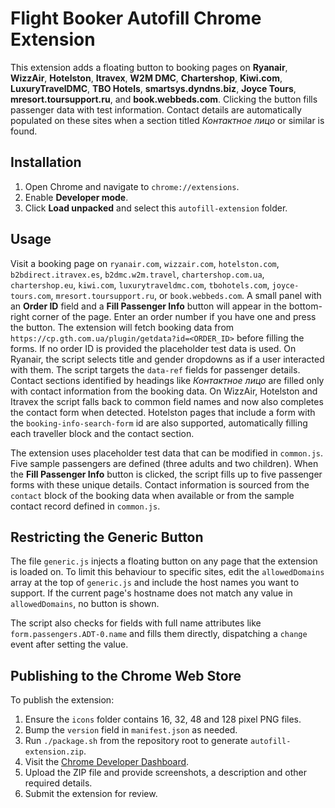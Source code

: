# Flight Booker Autofill Chrome Extension



This extension adds a floating button to booking pages on **Ryanair**, **WizzAir**, **Hotelston**, **Itravex**, **W2M DMC**, **Chartershop**, **Kiwi.com**, **LuxuryTravelDMC**, **TBO Hotels**, **smartsys.dyndns.biz**, **Joyce Tours**, **mresort.toursupport.ru**, and **book.webbeds.com**. Clicking the button fills passenger data with test information. Contact details are automatically populated on these sites when a section titled *Контактное лицо* or similar is found.



## Installation
1. Open Chrome and navigate to `chrome://extensions`.
2. Enable **Developer mode**.
3. Click **Load unpacked** and select this `autofill-extension` folder.

## Usage

Visit a booking page on `ryanair.com`, `wizzair.com`, `hotelston.com`, `b2bdirect.itravex.es`, `b2dmc.w2m.travel`, `chartershop.com.ua`, `chartershop.eu`, `kiwi.com`, `luxurytraveldmc.com`, `tbohotels.com`, `joyce-tours.com`, `mresort.toursupport.ru`, or `book.webbeds.com`. A small panel with an **Order ID** field and a **Fill Passenger Info** button will appear in the bottom-right corner of the page. Enter an order number if you have one and press the button. The extension will fetch booking data from `https://cp.gth.com.ua/plugin/getdata?id=<ORDER_ID>` before filling the forms. If no order ID is provided the placeholder test data is used. On Ryanair, the script selects title and gender dropdowns as if a user interacted with them. The script targets the `data-ref` fields for passenger details. Contact sections identified by headings like *Контактное лицо* are filled only with contact information from the booking data. On WizzAir, Hotelston and Itravex the script falls back to common field names and now also completes the contact form when detected. Hotelston pages that include a form with the `booking-info-search-form` id are also supported, automatically filling each traveller block and the contact section.


The extension uses placeholder test data that can be modified in `common.js`.
Five sample passengers are defined (three adults and two children). When the
**Fill Passenger Info** button is clicked, the script fills up to five passenger
forms with these unique details. Contact information is sourced from the
`contact` block of the booking data when available or from the sample contact
record defined in `common.js`.

## Restricting the Generic Button
The file `generic.js` injects a floating button on any page that the extension
is loaded on. To limit this behaviour to specific sites, edit the
`allowedDomains` array at the top of `generic.js` and include the host names you
want to support. If the current page's hostname does not match any value in
`allowedDomains`, no button is shown.

The script also checks for fields with full name attributes like
`form.passengers.ADT-0.name` and fills them directly, dispatching a `change`
event after setting the value.

## Publishing to the Chrome Web Store

To publish the extension:

1. Ensure the `icons` folder contains 16, 32, 48 and 128 pixel PNG files.
2. Bump the `version` field in `manifest.json` as needed.
3. Run `./package.sh` from the repository root to generate `autofill-extension.zip`.
4. Visit the [Chrome Developer Dashboard](https://chrome.google.com/webstore/developer/dashboard).
5. Upload the ZIP file and provide screenshots, a description and other required details.
6. Submit the extension for review.
